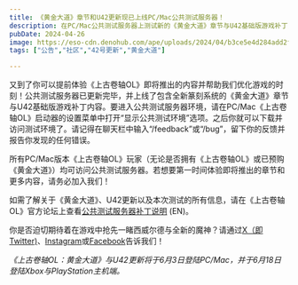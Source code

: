 ```yaml
---
title: 《黄金大道》章节和U42更新现已上线PC/Mac公共测试服务器！
description: 在PC/Mac公共测试服务器上测试新的《黄金大道》章节与U42基础版游戏补丁，探索未走过的道路！
pubDate: 2024-04-26
image: https://eso-cdn.denohub.com/ape/uploads/2024/04/b3ce5e4d284add2fef4a606f415460ad351985.jpg
tags: ["公告","社区","42号更新","黄金大道"]

---
```


又到了你可以提前体验《上古卷轴OL》即将推出的内容并帮助我们优化游戏的时刻！公共测试服务器已更新完毕，并上线了包含全新篆刻系统的《黄金大道》章节与U42基础版游戏补丁内容。要进入公共测试服务器环境，请在PC/Mac《上古卷轴OL》启动器的设置菜单中打开“显示公共测试环境”选项。之后你就可以下载并访问测试环境了。请记得在聊天栏中输入“/feedback”或“/bug”，留下你的反馈并报告你发现的任何错误。

所有PC/Mac版本《上古卷轴OL》玩家（无论是否拥有《上古卷轴OL》或已预购《黄金大道》）均可访问公共测试服务器。若想要第一时间体验即将推出的章节和更多内容，请务必加入我们！

如需了解关于《黄金大道》、U42更新以及本次测试的所有信息，请在《上古卷轴OL》官方论坛上查看[公共测试服务器补丁说明](https://forums.elderscrollsonline.com/en/discussion/656454/) (EN)。

你是否迫切期待着在游戏中抢先一睹西威尔德与全新的魔神？请通过[X（即Twitter)](https://twitter.com/TESOnline)、[Instagram](https://www.instagram.com/elderscrollsonline/)或[Facebook](https://www.facebook.com/ElderScrollsOnline)告诉我们！

_《上古卷轴OL：黄金大道》与U42更新将于6月3日登陆PC/Mac，并于6月18日登陆Xbox与PlayStation主机端。_

